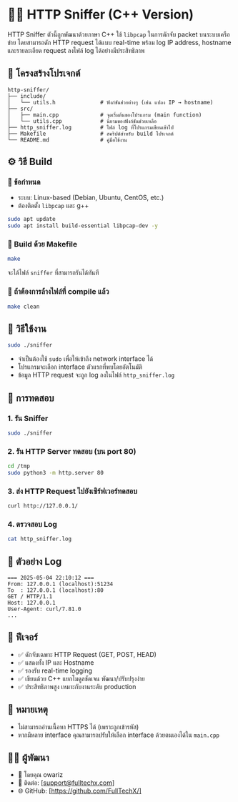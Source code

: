 # 🕵️‍♂️ HTTP Sniffer (C++ Version)

HTTP Sniffer ตัวนี้ถูกพัฒนาด้วยภาษา C++ ใช้ `libpcap` ในการดักจับ packet บนระบบเครือข่าย โดยสามารถดัก HTTP request ได้แบบ real-time พร้อม log IP address, hostname และรายละเอียด request ลงไฟล์ log ได้อย่างมีประสิทธิภาพ

## 📁 โครงสร้างโปรเจกต์
```
http-sniffer/
├── include/
│   └── utils.h              # ฟังก์ชันช่วยต่างๆ (เช่น แปลง IP → hostname)
├── src/
│   ├── main.cpp             # จุดเริ่มต้นของโปรแกรม (main function)
│   └── utils.cpp            # นิยามของฟังก์ชันช่วยเหลือ
├── http_sniffer.log         # ไฟล์ log ที่โปรแกรมเขียนเข้าไป
├── Makefile                 # สคริปต์สำหรับ build โปรเจกต์
└── README.md                # คู่มือใช้งาน
```

## ⚙️ วิธี Build

### 🧱 ข้อกำหนด
- ระบบ: Linux-based (Debian, Ubuntu, CentOS, etc.)
- ต้องติดตั้ง `libpcap` และ g++
```bash
sudo apt update
sudo apt install build-essential libpcap-dev -y
```

### 🔨 Build ด้วย Makefile
```bash
make
```
จะได้ไฟล์ `sniffer` ที่สามารถรันได้ทันที

### 🧹 ถ้าต้องการล้างไฟล์ที่ compile แล้ว
```bash
make clean
```

## 🚀 วิธีใช้งาน
```bash
sudo ./sniffer
```
- จำเป็นต้องใช้ `sudo` เพื่อให้เข้าถึง network interface ได้
- โปรแกรมจะเลือก interface ตัวแรกที่พบโดยอัตโนมัติ
- ข้อมูล HTTP request จะถูก log ลงในไฟล์ `http_sniffer.log`

## 🧪 การทดสอบ

### 1. รัน Sniffer
```bash
sudo ./sniffer
```

### 2. รัน HTTP Server ทดสอบ (บน port 80)
```bash
cd /tmp
sudo python3 -m http.server 80
```

### 3. ส่ง HTTP Request ไปยังเซิร์ฟเวอร์ทดสอบ
```bash
curl http://127.0.0.1/
```

### 4. ตรวจสอบ Log
```bash
cat http_sniffer.log
```

## 📝 ตัวอย่าง Log
```text
=== 2025-05-04 22:10:12 ===
From: 127.0.0.1 (localhost):51234
To  : 127.0.0.1 (localhost):80
GET / HTTP/1.1
Host: 127.0.0.1
User-Agent: curl/7.81.0
...
```

## 🧠 ฟีเจอร์
- ✅ ดักจับเฉพาะ HTTP Request (GET, POST, HEAD)
- ✅ แสดงทั้ง IP และ Hostname
- ✅ รองรับ real-time logging
- ✅ เขียนด้วย C++ แยกโมดูลชัดเจน พัฒนา/ปรับปรุงง่าย
- ✅ ประสิทธิภาพสูง เหมาะกับงานระดับ production

## 📎 หมายเหตุ
- ไม่สามารถอ่านเนื้อหา HTTPS ได้ (เพราะถูกเข้ารหัส)
- หากมีหลาย interface คุณสามารถปรับให้เลือก interface ด้วยตนเองได้ใน `main.cpp`

## 👨‍💻 ผู้พัฒนา
- 💼 โดยคุณ owariz
- 📧 ติดต่อ: [support@fulltechx.com]
- 🌐 GitHub: [https://github.com/FullTechX/]
